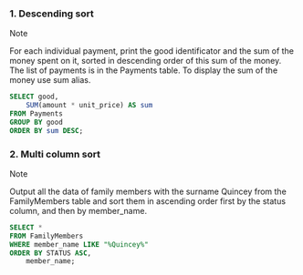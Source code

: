 ### 1. Descending sort
> [!NOTE]
> For each individual payment, print the good identificator and the sum of the money spent on it, sorted in descending order of this sum of the money. The list of payments is in the Payments table. To display the sum of the money use sum alias.
```sql
SELECT good,
	SUM(amount * unit_price) AS sum
FROM Payments
GROUP BY good
ORDER BY sum DESC;
```


### 2. Multi column sort
> [!NOTE]
> Output all the data of family members with the surname Quincey from the FamilyMembers table and sort them in ascending order first by the status column, and then by member_name.
```sql
SELECT *
FROM FamilyMembers
WHERE member_name LIKE "%Quincey%"
ORDER BY STATUS ASC,
	member_name;
```
